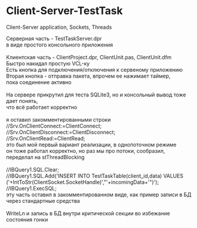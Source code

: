 # Client-Server-TestTask
Client-Server application, Sockets, Threads


Серверная часть - TestTaskServer.dpr<br />
в виде простого консольного приложения<br />
<br />
Клиентская часть - ClientProject.dpr, ClientUnit.pas, ClientUnit.dfm<br />
Быстро накидал простую VCL-ку<br />
Есть кнопка для подключения/отключения к сервеному приложению<br />
Вторая кнопка - отправка пакета, впрочем ее нажимает таймер,<br />
пока соединение активно<br />
<br />
На сервере прикрутил для теста SQLite3, но и консольный вывод тоже дает понять, <br />
что всё работает корректно<br />
<br />
я оставил закомментированными строки<br />
  //Srv.OnClientConnect:=ClientConnect;<br />
  //Srv.OnClientDisconnect:=ClientDisconnect;<br />
  //Srv.OnClientRead:=ClientRead;<br />
это был мой первый вариант реализации, в однопоточном режиме<br />
он тоже работал корректно, но раз мы про потоки, сообразил,<br />
переделал на stThreadBlocking<br />
<br />
//IBQuery1.SQL.Clear;<br />
//IBQuery1.SQL.Add('INSERT INTO TestTaskTable(client_id,data) VALUES ('+IntToStr(ClientSocket.SocketHandle)',"'+incomingData+'")');<br />
//IBQuery1.ExecSQL;<br />
эту часть оставил в закомментированном виде, как пример записи в БД через стандартные средства<br />
<br />
WriteLn и запись в БД внутри критической секции во избежание состояния гонки<br />
